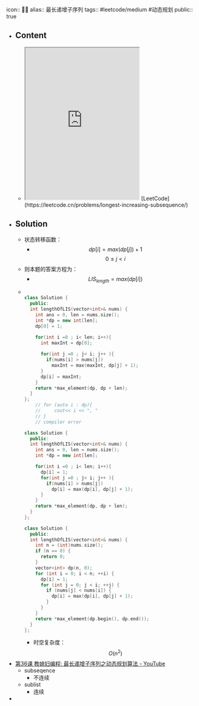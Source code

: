 icon:: 👨‍💻
alias:: 最长递增子序列
tags:: #leetcode/medium #动态规划
public:: true

- ## Content
  - <iframe src="https://leetcode.cn/problems/longest-increasing-subsequence" style="height: 400px"></iframe>
    [LeetCode](https://leetcode.cn/problems/longest-increasing-subsequence/)
- ## Solution
  - 状态转移函数：
    - $$dp[i] = max(dp[j]) +  1$$
      $$ 0 \leq j < i$$
  - 则本题的答案方程为：
    - $$LIS_{length} = max(dp[i])$$
  - ```cpp
    
    class Solution {
      public:
      int lengthOfLIS(vector<int>& nums) {
        int ans = 0, len = nums.size();
        int *dp = new int[len];
        dp[0] = 1;
    
        for(int i =0 ; i< len; i++){
          int maxInt = dp[0];
    	
          for(int j =0 ; j< i; j++ ){
            if(nums[i] > nums[j])
              maxInt = max(maxInt, dp[j] + 1);
          }
          dp[i] = maxInt;
        }
        return *max_element(dp, dp + len);
      }
    };
        // for (auto i : dp){
        //     cout<< i << ", "
        // }
        // compiler error
    
    class Solution {
      public:
      int lengthOfLIS(vector<int>& nums) {
        int ans = 0, len = nums.size();
        int *dp = new int[len];
    
        for(int i =0 ; i< len; i++){
          dp[i] = 1;
          for(int j =0 ; j< i; j++ ){
            if(nums[i] > nums[j])
              dp[i] = max(dp[i], dp[j] + 1);
          }
        }
        return *max_element(dp, dp + len);
      }
    };
    
    class Solution {
      public:
      int lengthOfLIS(vector<int>& nums) {
        int n = (int)nums.size();
        if (n == 0) {
          return 0;
        }
        vector<int> dp(n, 0);
        for (int i = 0; i < n; ++i) {
          dp[i] = 1;
          for (int j = 0; j < i; ++j) {
            if (nums[j] < nums[i]) {
              dp[i] = max(dp[i], dp[j] + 1);
            }
          }
        }
        return *max_element(dp.begin(), dp.end());
      }
    };
    ```
    - 时空复杂度： $$O(n^{2})$$
- [第36课 教媳妇编程: 最长递增子序列之动态规划算法 - YouTube](https://www.youtube.com/watch?v=gMunuT3IAfU&t=814s)
  - subseqence
    - 不连续
  - sublist
    - 连续
-